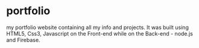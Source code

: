 # portfolio
my portfolio website containing all my info and projects. It was built using HTML5, Css3, Javascript on the Front-end while on the Back-end - node.js and Firebase.
